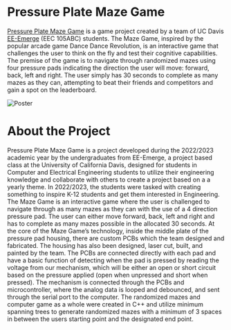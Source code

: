 # Pressure Plate Maze Game

[Pressure Plate Maze Game](https://github.com/EE-Emerge/EE-Emerge-2023-DancePad) is a game project created by a team of UC Davis [EE-Emerge](https://www.ece.ucdavis.edu/ieee/home/ee-emerge/) (EEC 105ABC) students. The Maze Game, inspired by the popular arcade game Dance Dance Revolution, is an interactive game that challenges the user to think on the fly and test their cognitive capabilities. The premise of the game is to navigate through randomized mazes using four pressure pads indicating the direction the user will move: forward, back, left and right. The user simply has 30 seconds to complete as many mazes as they can, attempting to beat their friends and competitors and gain a spot on the leaderboard.


![Poster](https://github.com/MiyuYamasaki-Davis/EE-Emerge-2023-DancePad/blob/main/docs/Pics/poster.JPG?raw=true)

# About the Project

Pressure Plate Maze Game is a project developed during the 2022/2023 academic year by the undergraduates from EE-Emerge, a project based class at the University of California Davis, designed for students in Computer and Electrical Engineering students to utilize their engineering knowledge and collaborate with others to create a project based on a a yearly theme. In 2022/2023, the students were tasked with creating something to inspire K-12 students and get them interested in Engineering. The Maze Game is an interactive game where the user is challenged to navigate through as many mazes as they can with the use of a 4 direction pressure pad. The user can either move forward, back, left and right and has to complete as many mazes possible in the allocated 30 seconds. At the core of the Maze Game’s technology, inside the middle plate of the pressure pad housing, there are custom PCBs which the team designed and fabricated. The housing has also been designed, laser cut, built, and painted by the team. The PCBs are connected directly with each pad and have a basic function of detecting when the pad is pressed by reading the voltage from our mechanism, which will be either an open or short circuit based on the pressure applied (open when unpressed and short when pressed). The mechanism is connected through the PCBs and microcontroller, where the analog data is looped and debounced, and sent through the serial port to the computer. The randomized mazes and computer game as a whole were created in C++ and utilize minimum spanning trees to generate randomized mazes with a minimum of 3 spaces in between the users starting point and the designated end point.
